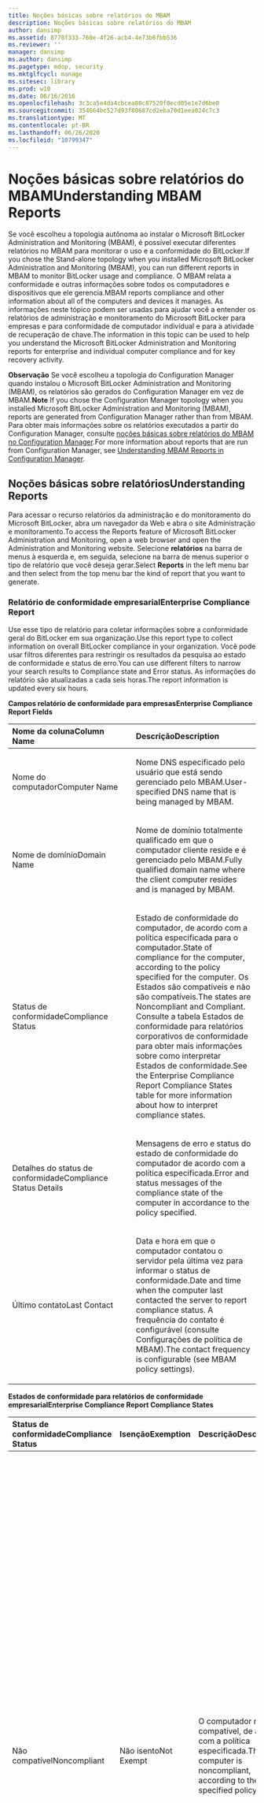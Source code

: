 ```yaml
---
title: Noções básicas sobre relatórios do MBAM
description: Noções básicas sobre relatórios do MBAM
author: dansimp
ms.assetid: 8778f333-760e-4f26-acb4-4e73b6fbb536
ms.reviewer: ''
manager: dansimp
ms.author: dansimp
ms.pagetype: mdop, security
ms.mktglfcycl: manage
ms.sitesec: library
ms.prod: w10
ms.date: 06/16/2016
ms.openlocfilehash: 3c3ca5e4da4cbcea80c87520f0ecd05e1e7d6be0
ms.sourcegitcommit: 354664bc527d93f80687cd2eba70d1eea024c7c3
ms.translationtype: MT
ms.contentlocale: pt-BR
ms.lasthandoff: 06/26/2020
ms.locfileid: "10799347"
---
```

# <span data-ttu-id="d4bc6-103">Noções básicas sobre relatórios do MBAM</span><span class="sxs-lookup"><span data-stu-id="d4bc6-103">Understanding MBAM Reports</span></span>


<span data-ttu-id="d4bc6-104">Se você escolheu a topologia autônoma ao instalar o Microsoft BitLocker Administration and Monitoring (MBAM), é possível executar diferentes relatórios no MBAM para monitorar o uso e a conformidade do BitLocker.</span><span class="sxs-lookup"><span data-stu-id="d4bc6-104">If you chose the Stand-alone topology when you installed Microsoft BitLocker Administration and Monitoring (MBAM), you can run different reports in MBAM to monitor BitLocker usage and compliance.</span></span> <span data-ttu-id="d4bc6-105">O MBAM relata a conformidade e outras informações sobre todos os computadores e dispositivos que ele gerencia.</span><span class="sxs-lookup"><span data-stu-id="d4bc6-105">MBAM reports compliance and other information about all of the computers and devices it manages.</span></span> <span data-ttu-id="d4bc6-106">As informações neste tópico podem ser usadas para ajudar você a entender os relatórios de administração e monitoramento do Microsoft BitLocker para empresas e para conformidade de computador individual e para a atividade de recuperação de chave.</span><span class="sxs-lookup"><span data-stu-id="d4bc6-106">The information in this topic can be used to help you understand the Microsoft BitLocker Administration and Monitoring reports for enterprise and individual computer compliance and for key recovery activity.</span></span>

<span data-ttu-id="d4bc6-107">**Observação**  Se você escolheu a topologia do Configuration Manager quando instalou o Microsoft BitLocker Administration and Monitoring (MBAM), os relatórios são gerados do Configuration Manager em vez de MBAM.</span><span class="sxs-lookup"><span data-stu-id="d4bc6-107">**Note** If you chose the Configuration Manager topology when you installed Microsoft BitLocker Administration and Monitoring (MBAM), reports are generated from Configuration Manager rather than from MBAM.</span></span> <span data-ttu-id="d4bc6-108">Para obter mais informações sobre os relatórios executados a partir do Configuration Manager, consulte [noções básicas sobre relatórios do MBAM no Configuration Manager](understanding-mbam-reports-in-configuration-manager.md).</span><span class="sxs-lookup"><span data-stu-id="d4bc6-108">For more information about reports that are run from Configuration Manager, see [Understanding MBAM Reports in Configuration Manager](understanding-mbam-reports-in-configuration-manager.md).</span></span>

 

## <span data-ttu-id="d4bc6-109">Noções básicas sobre relatórios</span><span class="sxs-lookup"><span data-stu-id="d4bc6-109">Understanding Reports</span></span>


<span data-ttu-id="d4bc6-110">Para acessar o recurso relatórios da administração e do monitoramento do Microsoft BitLocker, abra um navegador da Web e abra o site Administração e monitoramento.</span><span class="sxs-lookup"><span data-stu-id="d4bc6-110">To access the Reports feature of Microsoft BitLocker Administration and Monitoring, open a web browser and open the Administration and Monitoring website.</span></span> <span data-ttu-id="d4bc6-111">Selecione **relatórios** na barra de menus à esquerda e, em seguida, selecione na barra de menus superior o tipo de relatório que você deseja gerar.</span><span class="sxs-lookup"><span data-stu-id="d4bc6-111">Select **Reports** in the left menu bar and then select from the top menu bar the kind of report that you want to generate.</span></span>

### <span data-ttu-id="d4bc6-112">Relatório de conformidade empresarial</span><span class="sxs-lookup"><span data-stu-id="d4bc6-112">Enterprise Compliance Report</span></span>

<span data-ttu-id="d4bc6-113">Use esse tipo de relatório para coletar informações sobre a conformidade geral do BitLocker em sua organização.</span><span class="sxs-lookup"><span data-stu-id="d4bc6-113">Use this report type to collect information on overall BitLocker compliance in your organization.</span></span> <span data-ttu-id="d4bc6-114">Você pode usar filtros diferentes para restringir os resultados da pesquisa ao estado de conformidade e status de erro.</span><span class="sxs-lookup"><span data-stu-id="d4bc6-114">You can use different filters to narrow your search results to Compliance state and Error status.</span></span> <span data-ttu-id="d4bc6-115">As informações do relatório são atualizadas a cada seis horas.</span><span class="sxs-lookup"><span data-stu-id="d4bc6-115">The report information is updated every six hours.</span></span>

**<span data-ttu-id="d4bc6-116">Campos relatório de conformidade para empresas</span><span class="sxs-lookup"><span data-stu-id="d4bc6-116">Enterprise Compliance Report Fields</span></span>**

<table>
<colgroup>
<col width="50%" />
<col width="50%" />
</colgroup>
<thead>
<tr class="header">
<th align="left"><span data-ttu-id="d4bc6-117">Nome da coluna</span><span class="sxs-lookup"><span data-stu-id="d4bc6-117">Column Name</span></span></th>
<th align="left"><span data-ttu-id="d4bc6-118">Descrição</span><span class="sxs-lookup"><span data-stu-id="d4bc6-118">Description</span></span></th>
</tr>
</thead>
<tbody>
<tr class="odd">
<td align="left"><p><span data-ttu-id="d4bc6-119">Nome do computador</span><span class="sxs-lookup"><span data-stu-id="d4bc6-119">Computer Name</span></span></p></td>
<td align="left"><p><span data-ttu-id="d4bc6-120">Nome DNS especificado pelo usuário que está sendo gerenciado pelo MBAM.</span><span class="sxs-lookup"><span data-stu-id="d4bc6-120">User-specified DNS name that is being managed by MBAM.</span></span></p></td>
</tr>
<tr class="even">
<td align="left"><p><span data-ttu-id="d4bc6-121">Nome de domínio</span><span class="sxs-lookup"><span data-stu-id="d4bc6-121">Domain Name</span></span></p></td>
<td align="left"><p><span data-ttu-id="d4bc6-122">Nome de domínio totalmente qualificado em que o computador cliente reside e é gerenciado pelo MBAM.</span><span class="sxs-lookup"><span data-stu-id="d4bc6-122">Fully qualified domain name where the client computer resides and is managed by MBAM.</span></span></p></td>
</tr>
<tr class="odd">
<td align="left"><p><span data-ttu-id="d4bc6-123">Status de conformidade</span><span class="sxs-lookup"><span data-stu-id="d4bc6-123">Compliance Status</span></span></p></td>
<td align="left"><p><span data-ttu-id="d4bc6-124">Estado de conformidade do computador, de acordo com a política especificada para o computador.</span><span class="sxs-lookup"><span data-stu-id="d4bc6-124">State of compliance for the computer, according to the policy specified for the computer.</span></span> <span data-ttu-id="d4bc6-125">Os Estados são compatíveis e não são compatíveis.</span><span class="sxs-lookup"><span data-stu-id="d4bc6-125">The states are Noncompliant and Compliant.</span></span> <span data-ttu-id="d4bc6-126">Consulte a tabela Estados de conformidade para relatórios corporativos de conformidade para obter mais informações sobre como interpretar Estados de conformidade.</span><span class="sxs-lookup"><span data-stu-id="d4bc6-126">See the Enterprise Compliance Report Compliance States table for more information about how to interpret compliance states.</span></span></p></td>
</tr>
<tr class="even">
<td align="left"><p><span data-ttu-id="d4bc6-127">Detalhes do status de conformidade</span><span class="sxs-lookup"><span data-stu-id="d4bc6-127">Compliance Status Details</span></span></p></td>
<td align="left"><p><span data-ttu-id="d4bc6-128">Mensagens de erro e status do estado de conformidade do computador de acordo com a política especificada.</span><span class="sxs-lookup"><span data-stu-id="d4bc6-128">Error and status messages of the compliance state of the computer in accordance to the policy specified.</span></span></p></td>
</tr>
<tr class="odd">
<td align="left"><p><span data-ttu-id="d4bc6-129">Último contato</span><span class="sxs-lookup"><span data-stu-id="d4bc6-129">Last Contact</span></span></p></td>
<td align="left"><p><span data-ttu-id="d4bc6-130">Data e hora em que o computador contatou o servidor pela última vez para informar o status de conformidade.</span><span class="sxs-lookup"><span data-stu-id="d4bc6-130">Date and time when the computer last contacted the server to report compliance status.</span></span> <span data-ttu-id="d4bc6-131">A frequência do contato é configurável (consulte Configurações de política de MBAM).</span><span class="sxs-lookup"><span data-stu-id="d4bc6-131">The contact frequency is configurable (see MBAM policy settings).</span></span></p></td>
</tr>
</tbody>
</table>

 

**<span data-ttu-id="d4bc6-132">Estados de conformidade para relatórios de conformidade empresarial</span><span class="sxs-lookup"><span data-stu-id="d4bc6-132">Enterprise Compliance Report Compliance States</span></span>**

<table>
<colgroup>
<col width="25%" />
<col width="25%" />
<col width="25%" />
<col width="25%" />
</colgroup>
<thead>
<tr class="header">
<th align="left"><span data-ttu-id="d4bc6-133">Status de conformidade</span><span class="sxs-lookup"><span data-stu-id="d4bc6-133">Compliance Status</span></span></th>
<th align="left"><span data-ttu-id="d4bc6-134">Isenção</span><span class="sxs-lookup"><span data-stu-id="d4bc6-134">Exemption</span></span></th>
<th align="left"><span data-ttu-id="d4bc6-135">Descrição</span><span class="sxs-lookup"><span data-stu-id="d4bc6-135">Description</span></span></th>
<th align="left"><span data-ttu-id="d4bc6-136">Ação do usuário</span><span class="sxs-lookup"><span data-stu-id="d4bc6-136">User Action</span></span></th>
</tr>
</thead>
<tbody>
<tr class="odd">
<td align="left"><p><span data-ttu-id="d4bc6-137">Não compatível</span><span class="sxs-lookup"><span data-stu-id="d4bc6-137">Noncompliant</span></span></p></td>
<td align="left"><p><span data-ttu-id="d4bc6-138">Não isento</span><span class="sxs-lookup"><span data-stu-id="d4bc6-138">Not Exempt</span></span></p></td>
<td align="left"><p><span data-ttu-id="d4bc6-139">O computador não é compatível, de acordo com a política especificada.</span><span class="sxs-lookup"><span data-stu-id="d4bc6-139">The computer is noncompliant, according to the specified policy.</span></span></p></td>
<td align="left"><p><span data-ttu-id="d4bc6-140">Expanda os detalhes do relatório de conformidade do computador clicando em <strong> nome </strong> do computador e determine se o estado de cada unidade está em conformidade com a política especificada.</span><span class="sxs-lookup"><span data-stu-id="d4bc6-140">Expand the Computer Compliance Report details by clicking <strong>Computer Name</strong>, and determine whether the state of each drive complies with the specified policy.</span></span> <span data-ttu-id="d4bc6-141">Se o estado de criptografia indicar que o computador não está criptografado, a criptografia pode estar em processo, ou há um erro no computador.</span><span class="sxs-lookup"><span data-stu-id="d4bc6-141">If the encryption state indicates that the computer is not encrypted, encryption may be in process, or there is an error on the computer.</span></span> <span data-ttu-id="d4bc6-142">Se não houver nenhum erro, a causa provável é que o computador ainda está em processo de conexão ou estabelecimento do status de criptografia.</span><span class="sxs-lookup"><span data-stu-id="d4bc6-142">If there is no error, the likely cause is that the computer is still in the process of connecting or establishing the encryption status.</span></span> <span data-ttu-id="d4bc6-143">Verifique novamente mais tarde para determinar se o estado muda.</span><span class="sxs-lookup"><span data-stu-id="d4bc6-143">Check back later to determine if the state changes.</span></span></p></td>
</tr>
<tr class="even">
<td align="left"><p><span data-ttu-id="d4bc6-144">CLS</span><span class="sxs-lookup"><span data-stu-id="d4bc6-144">Compliant</span></span></p></td>
<td align="left"><p><span data-ttu-id="d4bc6-145">Não isento</span><span class="sxs-lookup"><span data-stu-id="d4bc6-145">Not Exempt</span></span></p></td>
<td align="left"><p><span data-ttu-id="d4bc6-146">O computador é compatível, de acordo com a política especificada.</span><span class="sxs-lookup"><span data-stu-id="d4bc6-146">The computer is compliant, according to the specified policy.</span></span></p></td>
<td align="left"><p><span data-ttu-id="d4bc6-147">Nenhuma ação necessária; o estado do computador pode ser confirmado exibindo o relatório de conformidade do computador.</span><span class="sxs-lookup"><span data-stu-id="d4bc6-147">No action needed; the state of the computer can be confirmed by viewing the Computer Compliance Report.</span></span></p></td>
</tr>
</tbody>
</table>

 

### <span data-ttu-id="d4bc6-148">Relatório de conformidade do computador</span><span class="sxs-lookup"><span data-stu-id="d4bc6-148">Computer Compliance Report</span></span>

<span data-ttu-id="d4bc6-149">Use esse tipo de relatório para coletar informações específicas a um computador ou usuário.</span><span class="sxs-lookup"><span data-stu-id="d4bc6-149">Use this report type to collect information that is specific to a computer or user.</span></span>

<span data-ttu-id="d4bc6-150">Este relatório pode ser visualizado clicando no nome do computador no relatório de conformidade empresarial ou digitando o nome do computador no relatório de conformidade do computador.</span><span class="sxs-lookup"><span data-stu-id="d4bc6-150">This report can be viewed by clicking the computer name in the Enterprise Compliance Report, or by typing the computer name in the Computer Compliance Report.</span></span> <span data-ttu-id="d4bc6-151">O relatório de conformidade do computador fornece informações de criptografia detalhadas sobre cada unidade (sistema operacional e unidades de dados fixas) em um computador, além de uma indicação da política aplicada a cada tipo de unidade no computador.</span><span class="sxs-lookup"><span data-stu-id="d4bc6-151">The Computer Compliance Report provides detailed encryption information about each drive (operating system and fixed data drives) on a computer, and also an indication of the policy that is applied to each drive type on the computer.</span></span> <span data-ttu-id="d4bc6-152">Para ver os detalhes de cada unidade, expanda a entrada nome do computador.</span><span class="sxs-lookup"><span data-stu-id="d4bc6-152">To view the details of each drive, expand the Computer Name entry.</span></span>

<span data-ttu-id="d4bc6-153">**Observação**  O status da criptografia do volume de dados removível não será exibido no relatório.</span><span class="sxs-lookup"><span data-stu-id="d4bc6-153">**Note** Removable Data Volume encryption status will not be shown in the report.</span></span>

 

**<span data-ttu-id="d4bc6-154">Campos de relatório de conformidade do computador</span><span class="sxs-lookup"><span data-stu-id="d4bc6-154">Computer Compliance Report Fields</span></span>**

<table>
<colgroup>
<col width="50%" />
<col width="50%" />
</colgroup>
<thead>
<tr class="header">
<th align="left"><span data-ttu-id="d4bc6-155">Nome da coluna</span><span class="sxs-lookup"><span data-stu-id="d4bc6-155">Column Name</span></span></th>
<th align="left"><span data-ttu-id="d4bc6-156">Descrição</span><span class="sxs-lookup"><span data-stu-id="d4bc6-156">Description</span></span></th>
</tr>
</thead>
<tbody>
<tr class="odd">
<td align="left"><p><span data-ttu-id="d4bc6-157">Nome do computador</span><span class="sxs-lookup"><span data-stu-id="d4bc6-157">Computer Name</span></span></p></td>
<td align="left"><p><span data-ttu-id="d4bc6-158">Nome do computador DNS especificado pelo usuário que está sendo gerenciado pelo MBAM.</span><span class="sxs-lookup"><span data-stu-id="d4bc6-158">User-specified DNS computer name that is being managed by MBAM.</span></span></p></td>
</tr>
<tr class="even">
<td align="left"><p><span data-ttu-id="d4bc6-159">Nome de domínio</span><span class="sxs-lookup"><span data-stu-id="d4bc6-159">Domain Name</span></span></p></td>
<td align="left"><p><span data-ttu-id="d4bc6-160">Nome de domínio totalmente qualificado, em que o computador cliente reside e é gerenciado pelo MBAM.</span><span class="sxs-lookup"><span data-stu-id="d4bc6-160">Fully qualified domain name, where the client computer resides and is managed by MBAM.</span></span></p></td>
</tr>
<tr class="odd">
<td align="left"><p><span data-ttu-id="d4bc6-161">Tipo de computador</span><span class="sxs-lookup"><span data-stu-id="d4bc6-161">Computer Type</span></span></p></td>
<td align="left"><p><span data-ttu-id="d4bc6-162">Tipo de computador.</span><span class="sxs-lookup"><span data-stu-id="d4bc6-162">Type of computer.</span></span> <span data-ttu-id="d4bc6-163">Tipos válidos são não portáteis e portáteis.</span><span class="sxs-lookup"><span data-stu-id="d4bc6-163">Valid types are non-Portable and Portable.</span></span></p></td>
</tr>
<tr class="even">
<td align="left"><p><span data-ttu-id="d4bc6-164">Sistema operacional</span><span class="sxs-lookup"><span data-stu-id="d4bc6-164">Operating System</span></span></p></td>
<td align="left"><p><span data-ttu-id="d4bc6-165">Tipo de sistema operacional encontrado no computador cliente MBAM.</span><span class="sxs-lookup"><span data-stu-id="d4bc6-165">Operating system type found on the MBAM-managed client computer.</span></span></p></td>
</tr>
<tr class="odd">
<td align="left"><p><span data-ttu-id="d4bc6-166">Status de conformidade</span><span class="sxs-lookup"><span data-stu-id="d4bc6-166">Compliance Status</span></span></p></td>
<td align="left"><p><span data-ttu-id="d4bc6-167">Status geral de conformidade do computador gerenciado pela MBAM.</span><span class="sxs-lookup"><span data-stu-id="d4bc6-167">Overall compliance status of the computer managed by MBAM.</span></span> <span data-ttu-id="d4bc6-168">Os Estados válidos são compatíveis e não são compatíveis.</span><span class="sxs-lookup"><span data-stu-id="d4bc6-168">Valid states are Compliant and Noncompliant.</span></span> <span data-ttu-id="d4bc6-169">Observe que o status de conformidade por unidade (veja a tabela a seguir) pode indicar estados de conformidade diferentes.</span><span class="sxs-lookup"><span data-stu-id="d4bc6-169">Notice that the compliance status per drive (see the following table) may indicate different compliance states.</span></span> <span data-ttu-id="d4bc6-170">No entanto, esse campo representa o estado de conformidade, de acordo com a política especificada.</span><span class="sxs-lookup"><span data-stu-id="d4bc6-170">However, this field represents that compliance state, according to the specified policy.</span></span></p></td>
</tr>
<tr class="even">
<td align="left"><p><span data-ttu-id="d4bc6-171">Nível de codificação da política</span><span class="sxs-lookup"><span data-stu-id="d4bc6-171">Policy Cipher Strength</span></span></p></td>
<td align="left"><p><span data-ttu-id="d4bc6-172">O nível de codificação selecionado pelo administrador durante a especificação da política MBAM (por exemplo, 128-bit com difusor).</span><span class="sxs-lookup"><span data-stu-id="d4bc6-172">Cipher strength selected by the administrator during MBAM policy specification (for example, 128-bit with Diffuser).</span></span></p></td>
</tr>
<tr class="odd">
<td align="left"><p><span data-ttu-id="d4bc6-173">Unidade de sistema operacional da política</span><span class="sxs-lookup"><span data-stu-id="d4bc6-173">Policy Operating System Drive</span></span></p></td>
<td align="left"><p><span data-ttu-id="d4bc6-174">Indica se a criptografia é necessária para o sistema operacional e mostra o tipo de protetor apropriado.</span><span class="sxs-lookup"><span data-stu-id="d4bc6-174">Indicates if encryption is required for the operating system and shows the appropriate protector type.</span></span></p></td>
</tr>
<tr class="even">
<td align="left"><p><span data-ttu-id="d4bc6-175">Unidade de dados fixos da política</span><span class="sxs-lookup"><span data-stu-id="d4bc6-175">Policy-Fixed Data Drive</span></span></p></td>
<td align="left"><p><span data-ttu-id="d4bc6-176">Indica se a criptografia é necessária para a unidade de dados fixo.</span><span class="sxs-lookup"><span data-stu-id="d4bc6-176">Indicates if encryption is required for the fixed data drive.</span></span></p></td>
</tr>
<tr class="odd">
<td align="left"><p><span data-ttu-id="d4bc6-177">Unidade de dados removível de política</span><span class="sxs-lookup"><span data-stu-id="d4bc6-177">Policy Removable Data Drive</span></span></p></td>
<td align="left"><p><span data-ttu-id="d4bc6-178">Indica se a criptografia é necessária para a unidade removível.</span><span class="sxs-lookup"><span data-stu-id="d4bc6-178">Indicates if encryption is required for the removable drive.</span></span></p></td>
</tr>
<tr class="even">
<td align="left"><p><span data-ttu-id="d4bc6-179">Usuários do dispositivo</span><span class="sxs-lookup"><span data-stu-id="d4bc6-179">Device Users</span></span></p></td>
<td align="left"><p><span data-ttu-id="d4bc6-180">Usuários conhecidos no computador que está sendo gerenciado pelo MBAM.</span><span class="sxs-lookup"><span data-stu-id="d4bc6-180">Known users on the computer that is being managed by MBAM.</span></span></p></td>
</tr>
<tr class="odd">
<td align="left"><p><span data-ttu-id="d4bc6-181">Fabricante</span><span class="sxs-lookup"><span data-stu-id="d4bc6-181">Manufacturer</span></span></p></td>
<td align="left"><p><span data-ttu-id="d4bc6-182">Nome do fabricante do computador, como aparece no BIOS do computador.</span><span class="sxs-lookup"><span data-stu-id="d4bc6-182">Computer manufacturer name, as it appears in the computer BIOS.</span></span></p></td>
</tr>
<tr class="even">
<td align="left"><p><span data-ttu-id="d4bc6-183">Modelo</span><span class="sxs-lookup"><span data-stu-id="d4bc6-183">Model</span></span></p></td>
<td align="left"><p><span data-ttu-id="d4bc6-184">Nome do modelo do fabricante do computador, como aparece no BIOS do computador.</span><span class="sxs-lookup"><span data-stu-id="d4bc6-184">Computer manufacturer model name, as it appears in the computer BIOS.</span></span></p></td>
</tr>
<tr class="odd">
<td align="left"><p><span data-ttu-id="d4bc6-185">Detalhes do status de conformidade</span><span class="sxs-lookup"><span data-stu-id="d4bc6-185">Compliance Status Details</span></span></p></td>
<td align="left"><p><span data-ttu-id="d4bc6-186">Mensagens de erro e status do estado de conformidade do computador, de acordo com a política especificada.</span><span class="sxs-lookup"><span data-stu-id="d4bc6-186">Error and status messages of the compliance state of the computer, in accordance with the specified policy.</span></span></p></td>
</tr>
<tr class="even">
<td align="left"><p><span data-ttu-id="d4bc6-187">Último contato</span><span class="sxs-lookup"><span data-stu-id="d4bc6-187">Last Contact</span></span></p></td>
<td align="left"><p><span data-ttu-id="d4bc6-188">Data e hora em que o computador contatou o servidor pela última vez para informar o status de conformidade.</span><span class="sxs-lookup"><span data-stu-id="d4bc6-188">Date and time that the computer last contacted the server to report compliance status.</span></span> <span data-ttu-id="d4bc6-189">A frequência do contato é configurável (consulte Configurações de política de MBAM).</span><span class="sxs-lookup"><span data-stu-id="d4bc6-189">The contact frequency is configurable (see MBAM policy settings).</span></span></p></td>
</tr>
</tbody>
</table>

 

**<span data-ttu-id="d4bc6-190">Campos da unidade do relatório de conformidade do computador</span><span class="sxs-lookup"><span data-stu-id="d4bc6-190">Computer Compliance Report Drive Fields</span></span>**

<table>
<colgroup>
<col width="50%" />
<col width="50%" />
</colgroup>
<thead>
<tr class="header">
<th align="left"><span data-ttu-id="d4bc6-191">Nome da coluna</span><span class="sxs-lookup"><span data-stu-id="d4bc6-191">Column Name</span></span></th>
<th align="left"><span data-ttu-id="d4bc6-192">Descrição</span><span class="sxs-lookup"><span data-stu-id="d4bc6-192">Description</span></span></th>
</tr>
</thead>
<tbody>
<tr class="odd">
<td align="left"><p><span data-ttu-id="d4bc6-193">Letra da unidade</span><span class="sxs-lookup"><span data-stu-id="d4bc6-193">Drive Letter</span></span></p></td>
<td align="left"><p><span data-ttu-id="d4bc6-194">Letra da unidade do computador que foi atribuída à unidade específica pelo usuário.</span><span class="sxs-lookup"><span data-stu-id="d4bc6-194">Computer drive letter that was assigned to the particular drive by the user.</span></span></p></td>
</tr>
<tr class="even">
<td align="left"><p><span data-ttu-id="d4bc6-195">Tipo de unidade</span><span class="sxs-lookup"><span data-stu-id="d4bc6-195">Drive Type</span></span></p></td>
<td align="left"><p><span data-ttu-id="d4bc6-196">Tipo de unidade.</span><span class="sxs-lookup"><span data-stu-id="d4bc6-196">Type of drive.</span></span> <span data-ttu-id="d4bc6-197">Os valores válidos são unidade do sistema operacional e unidade de dados fixa.</span><span class="sxs-lookup"><span data-stu-id="d4bc6-197">Valid values are Operating System Drive and Fixed Data Drive.</span></span> <span data-ttu-id="d4bc6-198">Esses são drives físicos, em vez de volumes lógicos.</span><span class="sxs-lookup"><span data-stu-id="d4bc6-198">These are physical drives rather than logical volumes.</span></span></p></td>
</tr>
<tr class="odd">
<td align="left"><p><span data-ttu-id="d4bc6-199">Nível de codificação</span><span class="sxs-lookup"><span data-stu-id="d4bc6-199">Cipher Strength</span></span></p></td>
<td align="left"><p><span data-ttu-id="d4bc6-200">Nível de codificação selecionado pelo administrador durante a especificação da política MBAM.</span><span class="sxs-lookup"><span data-stu-id="d4bc6-200">Cipher strength selected by the administrator during MBAM policy specification.</span></span></p></td>
</tr>
<tr class="even">
<td align="left"><p><span data-ttu-id="d4bc6-201">Tipo de protetor</span><span class="sxs-lookup"><span data-stu-id="d4bc6-201">Protector Type</span></span></p></td>
<td align="left"><p><span data-ttu-id="d4bc6-202">Tipo de protetor selecionado por meio da política usada para criptografar um sistema operacional ou volume de dados fixos.</span><span class="sxs-lookup"><span data-stu-id="d4bc6-202">Type of protector selected via the policy used to encrypt an operating system or fixed data volume.</span></span></p></td>
</tr>
<tr class="odd">
<td align="left"><p><span data-ttu-id="d4bc6-203">Estado do protetor</span><span class="sxs-lookup"><span data-stu-id="d4bc6-203">Protector State</span></span></p></td>
<td align="left"><p><span data-ttu-id="d4bc6-204">Indica que o computador que está sendo gerenciado pelo MBAM ativou o tipo de protetor especificado na política.</span><span class="sxs-lookup"><span data-stu-id="d4bc6-204">Indicates that the computer being managed by MBAM has enabled the protector type that is specified in the policy.</span></span> <span data-ttu-id="d4bc6-205">Os Estados válidos estão ATIVAdos ou desativados.</span><span class="sxs-lookup"><span data-stu-id="d4bc6-205">The valid states are ON or OFF.</span></span></p></td>
</tr>
<tr class="even">
<td align="left"><p><span data-ttu-id="d4bc6-206">Estado de criptografia</span><span class="sxs-lookup"><span data-stu-id="d4bc6-206">Encryption State</span></span></p></td>
<td align="left"><p><span data-ttu-id="d4bc6-207">Estado de criptografia da unidade.</span><span class="sxs-lookup"><span data-stu-id="d4bc6-207">Encryption state of the drive.</span></span> <span data-ttu-id="d4bc6-208">Os Estados válidos são criptografados, não criptografados e criptografados.</span><span class="sxs-lookup"><span data-stu-id="d4bc6-208">Valid states are Encrypted, Not Encrypted, and Encrypting.</span></span></p></td>
</tr>
<tr class="odd">
<td align="left"><p><span data-ttu-id="d4bc6-209">Status de conformidade</span><span class="sxs-lookup"><span data-stu-id="d4bc6-209">Compliance Status</span></span></p></td>
<td align="left"><p><span data-ttu-id="d4bc6-210">Estado que indica se a unidade está de acordo com a política.</span><span class="sxs-lookup"><span data-stu-id="d4bc6-210">State that indicates whether the drive is in accordance with the policy.</span></span> <span data-ttu-id="d4bc6-211">Os Estados são compatíveis e não são compatíveis.</span><span class="sxs-lookup"><span data-stu-id="d4bc6-211">States are Noncompliant and Compliant.</span></span></p></td>
</tr>
<tr class="even">
<td align="left"><p><span data-ttu-id="d4bc6-212">Detalhes do status de conformidade</span><span class="sxs-lookup"><span data-stu-id="d4bc6-212">Compliance Status Details</span></span></p></td>
<td align="left"><p><span data-ttu-id="d4bc6-213">Mensagens de erro e status do estado de conformidade do computador, de acordo com a política especificada.</span><span class="sxs-lookup"><span data-stu-id="d4bc6-213">Error and status messages of the compliance state of the computer, according to the specified policy.</span></span></p></td>
</tr>
</tbody>
</table>

 

### <span data-ttu-id="d4bc6-214">Relatório de auditoria de recuperação</span><span class="sxs-lookup"><span data-stu-id="d4bc6-214">Recovery Audit Report</span></span>

<span data-ttu-id="d4bc6-215">Use esse tipo de relatório para auditar os usuários que solicitaram acesso às chaves de recuperação.</span><span class="sxs-lookup"><span data-stu-id="d4bc6-215">Use this report type to audit users who have requested access to recovery keys.</span></span> <span data-ttu-id="d4bc6-216">O relatório oferece vários filtros com base nos critérios de filtragem desejados.</span><span class="sxs-lookup"><span data-stu-id="d4bc6-216">The report offers several filters based on the desired filtering criteria.</span></span> <span data-ttu-id="d4bc6-217">Os usuários podem filtrar em um tipo específico de usuário, um usuário de suporte técnico ou um usuário final, se a solicitação falhou ou foi bem-sucedida, o tipo específico de chave solicitada e um intervalo de datas durante o qual ocorreu a recuperação.</span><span class="sxs-lookup"><span data-stu-id="d4bc6-217">Users can filter on a specific type of user, either a Help Desk user or an end user, whether the request failed or was successful, the specific type of key requested, and a date range during which the retrieval occurred.</span></span> <span data-ttu-id="d4bc6-218">O administrador pode produzir relatórios contextuais de acordo com a necessidade.</span><span class="sxs-lookup"><span data-stu-id="d4bc6-218">The administrator can produce contextual reports based on need.</span></span>

**<span data-ttu-id="d4bc6-219">Campos de relatório de auditoria de recuperação</span><span class="sxs-lookup"><span data-stu-id="d4bc6-219">Recovery Audit Report Fields</span></span>**

<table>
<colgroup>
<col width="50%" />
<col width="50%" />
</colgroup>
<thead>
<tr class="header">
<th align="left"><span data-ttu-id="d4bc6-220">Nome da coluna</span><span class="sxs-lookup"><span data-stu-id="d4bc6-220">Column Name</span></span></th>
<th align="left"><span data-ttu-id="d4bc6-221">Descrição</span><span class="sxs-lookup"><span data-stu-id="d4bc6-221">Description</span></span></th>
</tr>
</thead>
<tbody>
<tr class="odd">
<td align="left"><p><span data-ttu-id="d4bc6-222">Data e hora da solicitação</span><span class="sxs-lookup"><span data-stu-id="d4bc6-222">Request Date and Time</span></span></p></td>
<td align="left"><p><span data-ttu-id="d4bc6-223">Data e hora em que uma solicitação de recuperação de chave foi feita por um usuário final ou usuário de suporte técnico.</span><span class="sxs-lookup"><span data-stu-id="d4bc6-223">Date and time that a key retrieval request was made by an end user or Help Desk user.</span></span></p></td>
</tr>
<tr class="even">
<td align="left"><p><span data-ttu-id="d4bc6-224">Status da solicitação</span><span class="sxs-lookup"><span data-stu-id="d4bc6-224">Request Status</span></span></p></td>
<td align="left"><p><span data-ttu-id="d4bc6-225">Status da solicitação.</span><span class="sxs-lookup"><span data-stu-id="d4bc6-225">Status of the request.</span></span> <span data-ttu-id="d4bc6-226">Os status válidos são bem-sucedidos (a chave foi recuperada) ou falha (a tecla não foi recuperada).</span><span class="sxs-lookup"><span data-stu-id="d4bc6-226">Valid statuses are either Successful (the key was retrieved), or Failed (the key was not retrieved).</span></span></p></td>
</tr>
<tr class="odd">
<td align="left"><p><span data-ttu-id="d4bc6-227">Usuário da assistência técnica</span><span class="sxs-lookup"><span data-stu-id="d4bc6-227">Helpdesk User</span></span></p></td>
<td align="left"><p><span data-ttu-id="d4bc6-228">Usuário de suporte técnico que iniciou a solicitação de recuperação de chave.</span><span class="sxs-lookup"><span data-stu-id="d4bc6-228">Help Desk user that initiated the request for key retrieval.</span></span> <span data-ttu-id="d4bc6-229">Observação: se o usuário de suporte técnico recuperar a chave em um usuário final, o campo usuário final estará em branco.</span><span class="sxs-lookup"><span data-stu-id="d4bc6-229">Note: If the Help Desk user retrieves the key on behalf on an end-user, the End User field will be blank.</span></span></p></td>
</tr>
<tr class="even">
<td align="left"><p><span data-ttu-id="d4bc6-230">Usuário</span><span class="sxs-lookup"><span data-stu-id="d4bc6-230">User</span></span></p></td>
<td align="left"><p><span data-ttu-id="d4bc6-231">Usuário final que iniciou a solicitação de recuperação de chave.</span><span class="sxs-lookup"><span data-stu-id="d4bc6-231">End user who initiated the request for key retrieval.</span></span></p></td>
</tr>
<tr class="odd">
<td align="left"><p><span data-ttu-id="d4bc6-232">Tipo de chave</span><span class="sxs-lookup"><span data-stu-id="d4bc6-232">Key Type</span></span></p></td>
<td align="left"><p><span data-ttu-id="d4bc6-233">Tipo de chave que foi solicitada pelo usuário de suporte técnico ou pelo usuário final.</span><span class="sxs-lookup"><span data-stu-id="d4bc6-233">Type of key that was requested by either the Help Desk user or the end user.</span></span> <span data-ttu-id="d4bc6-234">Os três tipos de chaves que o MBAM coleta são: senha da chave de recuperação (usada para recuperar um computador no modo de recuperação), ID da chave de recuperação (usada para recuperar um computador no modo de recuperação em nome de outro usuário) e hash de senha do TPM (usado para recuperar um computador com um TPM bloqueado).</span><span class="sxs-lookup"><span data-stu-id="d4bc6-234">The three types of keys that MBAM collects are: Recovery Key Password (used to recovery a computer in recovery mode), Recovery Key ID (used to recover a computer in recovery mode on behalf of another user), and TPM Password Hash (used to recover a computer with a locked TPM).</span></span></p></td>
</tr>
<tr class="even">
<td align="left"><p><span data-ttu-id="d4bc6-235">Descrição do motivo</span><span class="sxs-lookup"><span data-stu-id="d4bc6-235">Reason Description</span></span></p></td>
<td align="left"><p><span data-ttu-id="d4bc6-236">Motivo pelo qual o tipo de chave especificado foi solicitado pelo usuário de suporte técnico ou pelo usuário final.</span><span class="sxs-lookup"><span data-stu-id="d4bc6-236">Reason the specified Key Type was requested by the Help Desk user or the end user.</span></span> <span data-ttu-id="d4bc6-237">Os motivos são especificados nos recursos de recuperação de unidade e gerenciamento de TPM do site de administração e monitoramento.</span><span class="sxs-lookup"><span data-stu-id="d4bc6-237">The reasons are specified in the Drive Recovery and Manage TPM features of the Administration and Monitoring website.</span></span> <span data-ttu-id="d4bc6-238">As entradas válidas são texto inserido pelo usuário ou um dos seguintes códigos de motivo:</span><span class="sxs-lookup"><span data-stu-id="d4bc6-238">The valid entries are either user-entered text, or one of the following reason codes:</span></span></p>
<ul>
<li><p><span data-ttu-id="d4bc6-239">Ordem de inicialização do sistema operacional alterada</span><span class="sxs-lookup"><span data-stu-id="d4bc6-239">Operating System Boot Order changed</span></span></p></li>
<li><p><span data-ttu-id="d4bc6-240">BIOS alterado</span><span class="sxs-lookup"><span data-stu-id="d4bc6-240">BIOS Changed</span></span></p></li>
<li><p><span data-ttu-id="d4bc6-241">Arquivos do sistema operacional alterados</span><span class="sxs-lookup"><span data-stu-id="d4bc6-241">Operating System files changed</span></span></p></li>
<li><p><span data-ttu-id="d4bc6-242">Chave de inicialização perdida</span><span class="sxs-lookup"><span data-stu-id="d4bc6-242">Lost Startup key</span></span></p></li>
<li><p><span data-ttu-id="d4bc6-243">Perdeu o PIN</span><span class="sxs-lookup"><span data-stu-id="d4bc6-243">Lost PIN</span></span></p></li>
<li><p><span data-ttu-id="d4bc6-244">Redefinição de TPM</span><span class="sxs-lookup"><span data-stu-id="d4bc6-244">TPM Reset</span></span></p></li>
<li><p><span data-ttu-id="d4bc6-245">Senha perdida</span><span class="sxs-lookup"><span data-stu-id="d4bc6-245">Lost Passphrase</span></span></p></li>
<li><p><span data-ttu-id="d4bc6-246">Cartão inteligente perdido</span><span class="sxs-lookup"><span data-stu-id="d4bc6-246">Lost Smartcard</span></span></p></li>
<li><p><span data-ttu-id="d4bc6-247">Redefinir o bloqueio de PIN</span><span class="sxs-lookup"><span data-stu-id="d4bc6-247">Reset PIN lockout</span></span></p></li>
<li><p><span data-ttu-id="d4bc6-248">Ativar o TPM</span><span class="sxs-lookup"><span data-stu-id="d4bc6-248">Turn on TPM</span></span></p></li>
<li><p><span data-ttu-id="d4bc6-249">Desativar o TPM</span><span class="sxs-lookup"><span data-stu-id="d4bc6-249">Turn off TPM</span></span></p></li>
<li><p><span data-ttu-id="d4bc6-250">Alterar a senha do TPM</span><span class="sxs-lookup"><span data-stu-id="d4bc6-250">Change TPM password</span></span></p></li>
<li><p><span data-ttu-id="d4bc6-251">Limpar TPM</span><span class="sxs-lookup"><span data-stu-id="d4bc6-251">Clear TPM</span></span></p></li>
</ul></td>
</tr>
</tbody>
</table>

 

<span data-ttu-id="d4bc6-252">**Observação**  Os resultados do relatório podem ser salvos em um arquivo clicando no botão **Exportar** na barra de menus relatórios.</span><span class="sxs-lookup"><span data-stu-id="d4bc6-252">**Note** Report results can be saved to a file by clicking the **Export** button on the reports menu bar.</span></span> <span data-ttu-id="d4bc6-253">Para obter mais informações sobre como executar relatórios do MBAM, consulte [como gerar relatórios do MBAM](how-to-generate-mbam-reports-mbam-2.md).</span><span class="sxs-lookup"><span data-stu-id="d4bc6-253">For more information about how to run MBAM reports, see [How to Generate MBAM Reports](how-to-generate-mbam-reports-mbam-2.md).</span></span>

 

## <span data-ttu-id="d4bc6-254">Tópicos relacionados</span><span class="sxs-lookup"><span data-stu-id="d4bc6-254">Related topics</span></span>


[<span data-ttu-id="d4bc6-255">Monitorando e Gerando Relatórios de Conformidade do BitLocker com o MBAM 2.0</span><span class="sxs-lookup"><span data-stu-id="d4bc6-255">Monitoring and Reporting BitLocker Compliance with MBAM 2.0</span></span>](monitoring-and-reporting-bitlocker-compliance-with-mbam-20-mbam-2.md)

 

 





